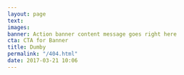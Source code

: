 ```yaml
---
layout: page
text: 
images: 
banner: Action banner content message goes right here
cta: CTA for Banner
title: Dumby
permalink: "/404.html"
date: 2017-03-21 10:06
---
```

